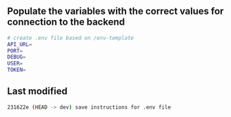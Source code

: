 
## Populate the variables with the correct values for connection to the backend

```bash
# create .env file based on /env-template
API_URL=
PORT=
DEBUG=
USER=
TOKEN=
```

## Last modified

```bash
231622e (HEAD -> dev) save instructions for .env file
```